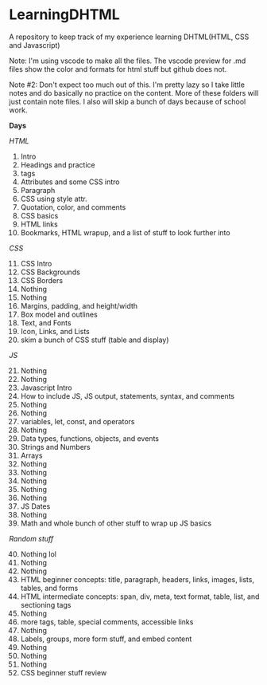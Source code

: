 # LearningDHTML

A repository to keep track of my experience learning DHTML(HTML, CSS and Javascript)

Note: I'm using vscode to make all the files. The vscode preview for .md files show the color and formats for html stuff but github does not. 

Note #2: Don't expect too much out of this. I'm pretty lazy so I take little notes and do basically no practice on the content. More of these folders will just contain note files. I also will skip a bunch of days because of school work. 

**Days**

*HTML*

1. Intro
2. Headings and practice
3. tags
4. Attributes and some CSS intro
5. Paragraph 
6. CSS using style attr.
7. Quotation, color, and comments
8. CSS basics
9. HTML links
10. Bookmarks, HTML wrapup, and a list of stuff to look further into

*CSS*

11. CSS Intro
12. CSS Backgrounds
13. CSS Borders
14. Nothing
15. Nothing
16. Margins, padding, and height/width
17. Box model and outlines
18. Text, and Fonts
19. Icon, Links, and Lists
20. skim a bunch of CSS stuff (table and display)

*JS*

21. Nothing
22. Nothing
23. Javascript Intro
24. How to include JS, JS output, statements, syntax, and comments
25. Nothing
26. Nothing
27. variables, let, const, and operators
28. Nothing
29. Data types, functions, objects, and events
30. Strings and Numbers
31. Arrays
32. Nothing
33. Nothing
34. Nothing
35. Nothing
36. Nothing
37. JS Dates
38. Nothing
39. Math and whole bunch of other stuff to wrap up JS basics

*Random stuff*

40. Nothing lol
41. Nothing
42. Nothing
43. HTML beginner concepts: title, paragraph, headers, links, images, lists, tables, and forms
44. HTML intermediate concepts: span, div, meta, text format, table, list, and sectioning tags
45. Nothing
46. more tags, table, special comments, accessible links
47. Nothing
48. Labels, groups, more form stuff, and embed content
49. Nothing
50. Nothing
51. Nothing
52. CSS beginner stuff review